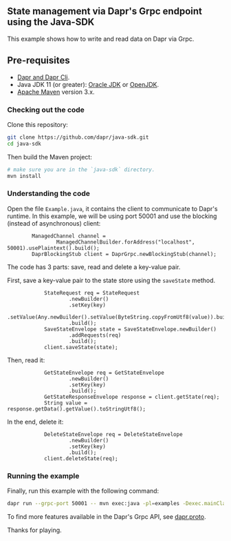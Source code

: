## State management via Dapr's Grpc endpoint using the Java-SDK

This example shows how to write and read data on Dapr via Grpc. 

## Pre-requisites

* [Dapr and Dapr Cli](https://github.com/dapr/docs/blob/master/getting-started/environment-setup.md#environment-setup).
* Java JDK 11 (or greater): [Oracle JDK](https://www.oracle.com/technetwork/java/javase/downloads/index.html#JDK11) or [OpenJDK](https://jdk.java.net/13/).
* [Apache Maven](https://maven.apache.org/install.html) version 3.x.

### Checking out the code

Clone this repository:

```sh
git clone https://github.com/dapr/java-sdk.git
cd java-sdk
```

Then build the Maven project:

```sh
# make sure you are in the `java-sdk` directory.
mvn install
```

### Understanding the code

Open the file `Example.java`, it contains the client to communicate to Dapr's runtime. In this example, we will be using port 50001 and use the blocking (instead of asynchronous) client:
```
        ManagedChannel channel =
                ManagedChannelBuilder.forAddress("localhost", 50001).usePlaintext().build();
        DaprBlockingStub client = DaprGrpc.newBlockingStub(channel);
``` 

The code has 3 parts: save, read and delete a key-value pair.

First, save a key-value pair to the state store using the `saveState` method.
```
            StateRequest req = StateRequest
                    .newBuilder()
                    .setKey(key)
                    .setValue(Any.newBuilder().setValue(ByteString.copyFromUtf8(value)).build())
                    .build();
            SaveStateEnvelope state = SaveStateEnvelope.newBuilder()
                    .addRequests(req)
                    .build();
            client.saveState(state);
```

Then, read it:
```
            GetStateEnvelope req = GetStateEnvelope
                    .newBuilder()
                    .setKey(key)
                    .build();
            GetStateResponseEnvelope response = client.getState(req);
            String value = response.getData().getValue().toStringUtf8();
```

In the end, delete it:
```
            DeleteStateEnvelope req = DeleteStateEnvelope
                    .newBuilder()
                    .setKey(key)
                    .build();
            client.deleteState(req);
```

### Running the example

Finally, run this example with the following command:
```sh
dapr run --grpc-port 50001 -- mvn exec:java -pl=examples -Dexec.mainClass=io.dapr.examples.state.grpc.Example
```

To find more features available in the Dapr's Grpc API, see [dapr.proto](../../../../../../../../../proto/dapr/dapr.proto).

Thanks for playing.